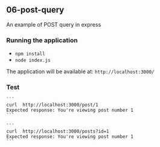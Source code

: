## 06-post-query
An example of POST query in express

### Running the application
  - `npm install`
  - `node index.js`

The application will be available at: `http://localhost:3000/`

### Test
    ```
    curl  http://localhost:3000/post/1
    Expected response: You're viewing post number 1
    ```

    ```
    curl  http://localhost:3000/posts?id=1
    Expected response: You're viewing post number 1
    ```
